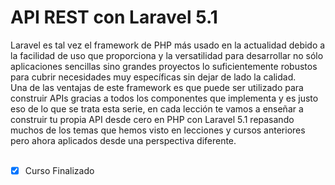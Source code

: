 # API REST con Laravel 5.1
Laravel es tal vez el framework de PHP más usado en la actualidad debido a la facilidad de uso que proporciona y la versatilidad para desarrollar no sólo aplicaciones sencillas sino grandes proyectos lo suficientemente robustos para cubrir necesidades muy específicas sin dejar de lado la calidad. <br>
Una de las ventajas de este framework es que puede ser utilizado para construir APIs gracias a todos los componentes que implementa y es justo eso de lo que se trata esta serie, en cada lección te vamos a enseñar a construir tu propia API desde cero en PHP con Laravel 5.1 repasando muchos de los temas que hemos visto en lecciones y cursos anteriores pero ahora aplicados desde una perspectiva diferente. <br><br>

- [x] Curso Finalizado
